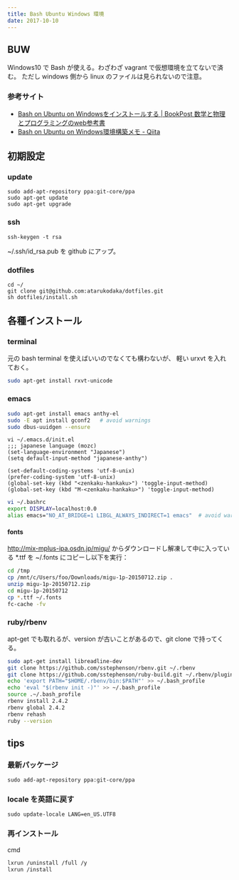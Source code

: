 ```yaml
---
title: Bash Ubuntu Windows 環境
date: 2017-10-10
---
```


## BUW
Windows10 で Bash が使える。わざわざ vagrant で仮想環境を立てないで済む。
ただし windows 側から linux のファイルは見られないので注意。

### 参考サイト

- [Bash on Ubuntu on Windowsをインストールする \| BookPost 数学と物理とプログラミングのweb参考書](http://bookpost.jp/books/code/posts/install-bash-on-ubuntu-on-windows/)
- [Bash on Ubuntu on Windows環境構築メモ \- Qiita](https://qiita.com/pepo/items/52a19ce5994ebaff9add)


## 初期設定
### update
```
sudo add-apt-repository ppa:git-core/ppa
sudo apt-get update
sudo apt-get upgrade
```

### ssh
```
ssh-keygen -t rsa
```

~/.ssh/id_rsa.pub を github にアップ。

### dotfiles
```
cd ~/
git clone git@github.com:atarukodaka/dotfiles.git
sh dotfiles/install.sh

```

## 各種インストール
### terminal

元の bash terminal を使えばいいのでなくても構わないが、
軽い urxvt を入れておく。

```sh
sudo apt-get install rxvt-unicode
```

### emacs

```sh
sudo apt-get install emacs anthy-el
sudo -E apt install gconf2   # avoid warnings
sudo dbus-uuidgen --ensure
```

```elisp
vi ~/.emacs.d/init.el
;;; japanese language (mozc)
(set-language-environment "Japanese")
(setq default-input-method "japanese-anthy")

(set-default-coding-systems 'utf-8-unix)
(prefer-coding-system 'utf-8-unix)
(global-set-key (kbd "<zenkaku-hankaku>") 'toggle-input-method)
(global-set-key (kbd "M-<zenkaku-hankaku>") 'toggle-input-method)
```

```sh
vi ~/.bashrc
export DISPLAY=localhost:0.0
alias emacs="NO_AT_BRIDGE=1 LIBGL_ALWAYS_INDIRECT=1 emacs"  # avoid warnings

```

#### fonts
http://mix-mplus-ipa.osdn.jp/migu/ からダウンロードし解凍して中に入っている *.ttf を
~/.fonts にコピーし以下を実行：

```sh
cd /tmp
cp /mnt/c/Users/foo/Downloads/migu-1p-20150712.zip .
unzip migu-1p-20150712.zip
cd migu-1p-20150712
cp *.ttf ~/.fonts
fc-cache -fv
```

### ruby/rbenv

apt-get でも取れるが、version が古いことがあるので、git clone で持ってくる。

```sh
sudo apt-get install libreadline-dev
git clone https://github.com/sstephenson/rbenv.git ~/.rbenv
git clone https://github.com/sstephenson/ruby-build.git ~/.rbenv/plugins/ruby-build
echo 'export PATH="$HOME/.rbenv/bin:$PATH"' >> ~/.bash_profile
echo 'eval "$(rbenv init -)"' >> ~/.bash_profile
source .~/.bash_profile
rbenv install 2.4.2
rbenv global 2.4.2
rbenv rehash
ruby --version
```


## tips

### 最新パッケージ
```
sudo add-apt-repository ppa:git-core/ppa
```

### locale を英語に戻す

```
sudo update-locale LANG=en_US.UTF8
```

### 再インストール
cmd
```sh
lxrun /uninstall /full /y
lxrun /install
```
